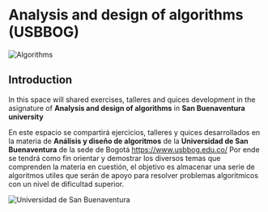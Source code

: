 # Analysis and design of algorithms (USBBOG)

![Algorithms](https://lh3.googleusercontent.com/proxy/eK_2YEL9JsWrbTm1nOSDI-lUE9Z1dmhpgV0VMWK1OKlO618gDcj1rjK8rkmPlUGfn7xhzzR2VpgSmgKpZHN9otc7KRk7wBT8kMMP3yuFRaug4B6pPRBsBsl3zupaHg)

## Introduction

In this space will shared exercises, talleres and quices development in the asignature of **Analysis and design of algorithms** in **San Buenaventura university**

En este espacio se compartirá ejercicios, talleres y quices desarrollados en la materia de **Análisis y diseño de algoritmos** de la **Universidad de San Buenaventura** de la sede de Bogotá <https://www.usbbog.edu.co/> Por ende se tendrá como fin orientar y demostrar los diversos temas que comprenden la materia en cuestión, el objetivo es almacenar una serie de algoritmos utiles que serán de apoyo para resolver problemas algoritmicos con un nivel de dificultad superior.

![Universidad de San Buenaventura](https://lh3.googleusercontent.com/proxy/FZJWDq4JtggMzB7XdUiBil60dmo6EMZNga8WjlsYQFv2irxCY9xaaa-1yUthv_iV00Bo_oIH-1e-pZat)







